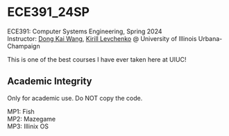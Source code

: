 # ECE391_24SP  
ECE391: Computer Systems Engineering, Spring 2024  
Instructor: [Dong Kai Wang](https://wdongkai.github.io/), [Kirill Levchenko](https://klevchen.ece.illinois.edu/) @ University of Illinois Urbana-Champaign   

This is one of the best courses I have ever taken here at UIUC!  

## Academic Integrity
Only for academic use. Do NOT copy the code.  

MP1: Fish  
MP2: Mazegame  
MP3: Illinix OS  

